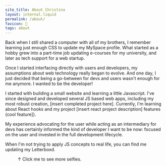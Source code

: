 ```yaml
---
site_title: About Christina
layout: internal.liquid
permalink: /about/
favicon: 🔎
tags: about
---
```

<div class="abt-container col-12">

<div class="abt-text">

<p class="about">Back when I still shared a computer with all of my brothers, I remember learning just enough CSS to update my MySpace profile. What started as a hobby grew into a part-time job updating e-courses for my university, and later as tech support for a web startup. </p>
<p class="about"> Once I started interfacing directly with users and developers, my assumptions about web technology really began to evolve. And one day, I just decided that being a go-between for devs and users wasn't enough for me anymore. I wanted to be the developer! </p>
<p class="about">I started with building a small website and learning a little Javascript. I've since designed and developed several JS based web apps, including my most robust creation, [insert completed project here]. Currently, I'm learning about React hooks and my project [insert react project description] features {cool feature]}.</p>
<p class="about"> My experience advocating for the user while acting as an intermediary for devs has certainly informed the kind of developer I want to be now: focused on the user and invested in the full development lifecycle.</p>
<p class="about"> When I'm not trying to apply JS concepts to real life, you can find me updating my Letterboxd.</p>
</div>

<figure class="abt-fig col-">
<img class="abt-img" src="{{"/assets/images/profile-royal-blue.png" | url}}" alt="">
<div class="abt-img-overlay"></div>
<figcaption>↑ Click me to see more selfies.</figcaption>
</figure>


</div>

